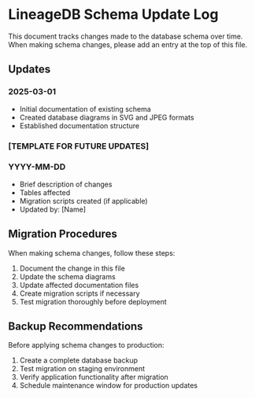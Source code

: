 # LineageDB Schema Update Log

This document tracks changes made to the database schema over time. When making schema changes, please add an entry at the top of this file.

## Updates

### 2025-03-01
- Initial documentation of existing schema
- Created database diagrams in SVG and JPEG formats
- Established documentation structure

### [TEMPLATE FOR FUTURE UPDATES]
### YYYY-MM-DD
- Brief description of changes
- Tables affected
- Migration scripts created (if applicable)
- Updated by: [Name]

## Migration Procedures

When making schema changes, follow these steps:
1. Document the change in this file
2. Update the schema diagrams
3. Update affected documentation files
4. Create migration scripts if necessary
5. Test migration thoroughly before deployment

## Backup Recommendations

Before applying schema changes to production:
1. Create a complete database backup
2. Test migration on staging environment
3. Verify application functionality after migration
4. Schedule maintenance window for production updates